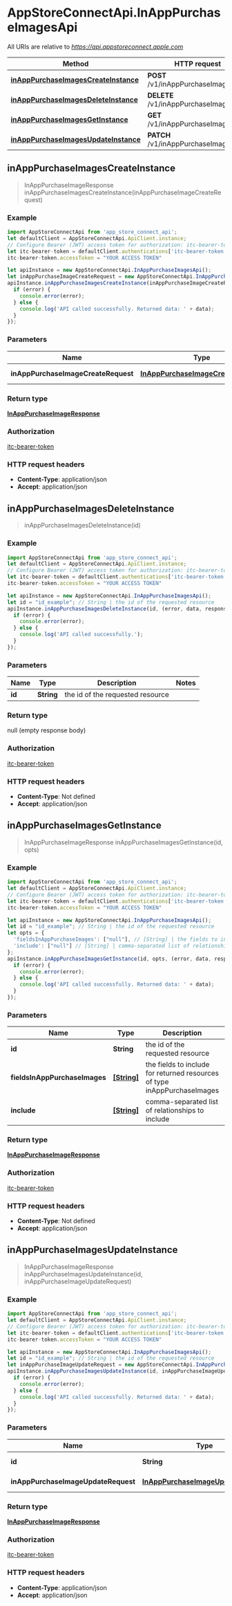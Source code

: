 # AppStoreConnectApi.InAppPurchaseImagesApi

All URIs are relative to *https://api.appstoreconnect.apple.com*

Method | HTTP request | Description
------------- | ------------- | -------------
[**inAppPurchaseImagesCreateInstance**](InAppPurchaseImagesApi.md#inAppPurchaseImagesCreateInstance) | **POST** /v1/inAppPurchaseImages | 
[**inAppPurchaseImagesDeleteInstance**](InAppPurchaseImagesApi.md#inAppPurchaseImagesDeleteInstance) | **DELETE** /v1/inAppPurchaseImages/{id} | 
[**inAppPurchaseImagesGetInstance**](InAppPurchaseImagesApi.md#inAppPurchaseImagesGetInstance) | **GET** /v1/inAppPurchaseImages/{id} | 
[**inAppPurchaseImagesUpdateInstance**](InAppPurchaseImagesApi.md#inAppPurchaseImagesUpdateInstance) | **PATCH** /v1/inAppPurchaseImages/{id} | 



## inAppPurchaseImagesCreateInstance

> InAppPurchaseImageResponse inAppPurchaseImagesCreateInstance(inAppPurchaseImageCreateRequest)



### Example

```javascript
import AppStoreConnectApi from 'app_store_connect_api';
let defaultClient = AppStoreConnectApi.ApiClient.instance;
// Configure Bearer (JWT) access token for authorization: itc-bearer-token
let itc-bearer-token = defaultClient.authentications['itc-bearer-token'];
itc-bearer-token.accessToken = "YOUR ACCESS TOKEN"

let apiInstance = new AppStoreConnectApi.InAppPurchaseImagesApi();
let inAppPurchaseImageCreateRequest = new AppStoreConnectApi.InAppPurchaseImageCreateRequest(); // InAppPurchaseImageCreateRequest | InAppPurchaseImage representation
apiInstance.inAppPurchaseImagesCreateInstance(inAppPurchaseImageCreateRequest, (error, data, response) => {
  if (error) {
    console.error(error);
  } else {
    console.log('API called successfully. Returned data: ' + data);
  }
});
```

### Parameters


Name | Type | Description  | Notes
------------- | ------------- | ------------- | -------------
 **inAppPurchaseImageCreateRequest** | [**InAppPurchaseImageCreateRequest**](InAppPurchaseImageCreateRequest.md)| InAppPurchaseImage representation | 

### Return type

[**InAppPurchaseImageResponse**](InAppPurchaseImageResponse.md)

### Authorization

[itc-bearer-token](../README.md#itc-bearer-token)

### HTTP request headers

- **Content-Type**: application/json
- **Accept**: application/json


## inAppPurchaseImagesDeleteInstance

> inAppPurchaseImagesDeleteInstance(id)



### Example

```javascript
import AppStoreConnectApi from 'app_store_connect_api';
let defaultClient = AppStoreConnectApi.ApiClient.instance;
// Configure Bearer (JWT) access token for authorization: itc-bearer-token
let itc-bearer-token = defaultClient.authentications['itc-bearer-token'];
itc-bearer-token.accessToken = "YOUR ACCESS TOKEN"

let apiInstance = new AppStoreConnectApi.InAppPurchaseImagesApi();
let id = "id_example"; // String | the id of the requested resource
apiInstance.inAppPurchaseImagesDeleteInstance(id, (error, data, response) => {
  if (error) {
    console.error(error);
  } else {
    console.log('API called successfully.');
  }
});
```

### Parameters


Name | Type | Description  | Notes
------------- | ------------- | ------------- | -------------
 **id** | **String**| the id of the requested resource | 

### Return type

null (empty response body)

### Authorization

[itc-bearer-token](../README.md#itc-bearer-token)

### HTTP request headers

- **Content-Type**: Not defined
- **Accept**: application/json


## inAppPurchaseImagesGetInstance

> InAppPurchaseImageResponse inAppPurchaseImagesGetInstance(id, opts)



### Example

```javascript
import AppStoreConnectApi from 'app_store_connect_api';
let defaultClient = AppStoreConnectApi.ApiClient.instance;
// Configure Bearer (JWT) access token for authorization: itc-bearer-token
let itc-bearer-token = defaultClient.authentications['itc-bearer-token'];
itc-bearer-token.accessToken = "YOUR ACCESS TOKEN"

let apiInstance = new AppStoreConnectApi.InAppPurchaseImagesApi();
let id = "id_example"; // String | the id of the requested resource
let opts = {
  'fieldsInAppPurchaseImages': ["null"], // [String] | the fields to include for returned resources of type inAppPurchaseImages
  'include': ["null"] // [String] | comma-separated list of relationships to include
};
apiInstance.inAppPurchaseImagesGetInstance(id, opts, (error, data, response) => {
  if (error) {
    console.error(error);
  } else {
    console.log('API called successfully. Returned data: ' + data);
  }
});
```

### Parameters


Name | Type | Description  | Notes
------------- | ------------- | ------------- | -------------
 **id** | **String**| the id of the requested resource | 
 **fieldsInAppPurchaseImages** | [**[String]**](String.md)| the fields to include for returned resources of type inAppPurchaseImages | [optional] 
 **include** | [**[String]**](String.md)| comma-separated list of relationships to include | [optional] 

### Return type

[**InAppPurchaseImageResponse**](InAppPurchaseImageResponse.md)

### Authorization

[itc-bearer-token](../README.md#itc-bearer-token)

### HTTP request headers

- **Content-Type**: Not defined
- **Accept**: application/json


## inAppPurchaseImagesUpdateInstance

> InAppPurchaseImageResponse inAppPurchaseImagesUpdateInstance(id, inAppPurchaseImageUpdateRequest)



### Example

```javascript
import AppStoreConnectApi from 'app_store_connect_api';
let defaultClient = AppStoreConnectApi.ApiClient.instance;
// Configure Bearer (JWT) access token for authorization: itc-bearer-token
let itc-bearer-token = defaultClient.authentications['itc-bearer-token'];
itc-bearer-token.accessToken = "YOUR ACCESS TOKEN"

let apiInstance = new AppStoreConnectApi.InAppPurchaseImagesApi();
let id = "id_example"; // String | the id of the requested resource
let inAppPurchaseImageUpdateRequest = new AppStoreConnectApi.InAppPurchaseImageUpdateRequest(); // InAppPurchaseImageUpdateRequest | InAppPurchaseImage representation
apiInstance.inAppPurchaseImagesUpdateInstance(id, inAppPurchaseImageUpdateRequest, (error, data, response) => {
  if (error) {
    console.error(error);
  } else {
    console.log('API called successfully. Returned data: ' + data);
  }
});
```

### Parameters


Name | Type | Description  | Notes
------------- | ------------- | ------------- | -------------
 **id** | **String**| the id of the requested resource | 
 **inAppPurchaseImageUpdateRequest** | [**InAppPurchaseImageUpdateRequest**](InAppPurchaseImageUpdateRequest.md)| InAppPurchaseImage representation | 

### Return type

[**InAppPurchaseImageResponse**](InAppPurchaseImageResponse.md)

### Authorization

[itc-bearer-token](../README.md#itc-bearer-token)

### HTTP request headers

- **Content-Type**: application/json
- **Accept**: application/json

